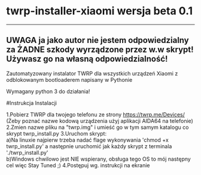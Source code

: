 # twrp-installer-xiaomi wersja beta 0.1

--------------------------------------------------------------------
UWAGA ja jako autor nie jestem odpowiedzialny za ŻADNE szkody
wyrządzone przez w.w skrypt! Używasz go na własną odpowiedzialność! 
--------------------------------------------------------------------

Zautomatyzowany instalator TWRP dla wszystkich urządzeń Xiaomi z odblokowanym bootloaderem napisany w Pythonie

Wymagany python 3 do działania!

#Instrukcja Instalacji

1.Pobierz TWRP dla twojego telefonu ze strony https://twrp.me/Devices/ (Żeby poznać nazwe kodową urządzenia użyj aplikacji AIDA64 na telefonie)
2.Zmien nazwe pliku na "twrp.img" i umieść go w tym samym katalogu co skrypt twrp_install.py
3.Uruchom skrypt:<br>
 a)Na linuxie najpierw trzeba nadać flage wykonywania 'chmod +x twrp_install.py'
   a następnie uruchomić jak każdy skrypt z terminala './twrp_install.py'<br>
 b)Windows chwilowo jest NIE wspierany, obsługa tego OS to mój następny cel więc Stay Tuned ;)
4.Postępuj wg. instrukcji na ekranie


